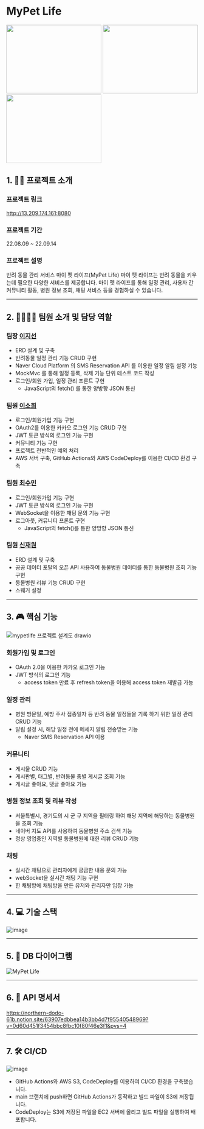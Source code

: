 # MyPet Life

<img src="https://github.com/my-pet-life/Final_Project_20Team/assets/55522275/49d6025b-6018-4ae4-95d5-851b5b7bab90" width="250" height="180"/>
<img src="https://github.com/my-pet-life/Final_Project_20Team/assets/55522275/c39cefa4-2fa0-4aa5-a246-b9641d53a679" width="250" height="180"/>
<img src="https://github.com/my-pet-life/Final_Project_20Team/assets/55522275/97280034-6a72-4f75-a64d-a0bc1c5ee604" width="250" height="180"/>

<br>

## 1. 🐶🐱 프로젝트 소개 
### 프로젝트 링크
http://13.209.174.161:8080

### 프로젝트 기간
22.08.09 ~ 22.09.14

### 프로젝트 설명
반려 동물 관리 서비스 마이 펫 라이프(MyPet Life)
마이 펫 라이프는 반려 동물을 키우는데 필요한 다양한 서비스를 제공합니다. 마이 펫 라이프를 통해 일정 관리, 사용자 간 커뮤니티 활동, 병원 정보 조회, 채팅 서비스 등을 경험하실 수 있습니다. 

----
## 2. 👩👩👩🧑 팀원 소개 및 담당 역할
### 팀장 [이지선](https://github.com/jsl1113)
- ERD 설계 및 구축
- 반려동물 일정 관리 기능 CRUD 구현
- Naver Cloud Platform 의 SMS Reservation API 를 이용한 일정 알림 설정 기능
- MockMvc 를 통해 일정 등록, 삭제 기능 단위 테스트 코드 작성
- 로그인/회원 가입, 일정 관리 프론트 구현
    - JavaScript의 fetch() 를 통한 양방향 JSON 통신

### 팀원 [이소희](https://github.com/olsohee)
- 로그인/회원가입 기능 구현
- OAuth2를 이용한 카카오 로그인 기능 CRUD 구현
- JWT 토큰 방식의 로그인 기능 구현
- 커뮤니티 기능 구현
- 프로젝트 전반적인 예외 처리 
- AWS 서버 구축, GitHub Actions와 AWS CodeDeploy를 이용한 CI/CD 환경 구축

### 팀원 [최수민](https://github.com/csumin0825)
- 로그인/회원가입 기능 구현
- JWT 토큰 방식의 로그인 기능 구현
- WebSocket을 이용한 채팅 문의 기능 구현
- 로그아웃, 커뮤니티 프론트 구현
  - JavaScript의 fetch()를 통한 양방향 JSON 통신

### 팀원 [신재원](https://github.com/shinjaewon99)
- ERD 설계 및 구축
- 공공 데이터 포탈의 오픈 API 사용하여 동물병원 데이터를 통한 동물병원 조회 기능 구현
- 동물병원 리뷰 기능 CRUD 구현
- 스웨거 설정
---

## 3. 🎮 핵심 기능
![mypetlife 프로젝트 설계도 drawio](https://github.com/my-pet-life/Final_Project_20Team/assets/108605017/d4d34b29-1a82-40d0-875b-9e6bc12811c1)
### 회원가입 및 로그인
- OAuth 2.0을 이용한 카카오 로그인 기능
- JWT 방식의 로그인 기능
  - access token 만료 후 refresh token을 이용해 access token 재발급 가능

### 일정 관리
- 병원 방문일, 예방 주사 접종일자 등 반려 동물 일정들을 기록 하기 위한 일정 관리 CRUD 기능
- 알림 설정 시, 해당 일정 전에 메세지 알림 전송받는 기능
  - Naver SMS Reservation API 이용 

### 커뮤니티
- 게시물 CRUD 기능
- 게시판별, 태그별, 반려동물 종별 게시글 조회 기능
- 게시글 좋아요, 댓글 좋아요 기능

### 병원 정보 조회 및 리뷰 작성
- 서울특별시, 경기도의 시 군 구 지역을 필터링 하여 해당 지역에 해당하는 동물병원을 조회 기능
- 네이버 지도 API를 사용하여 동물병원 주소 검색 기능
- 정상 영업중인 지역별 동물병원에 대한 리뷰 CRUD 기능

### 채팅
- 실시간 채팅으로 관리자에게 궁금한 내용 문의 가능
- webSocket을 실시간 채팅 기능 구현
- 한 채팅방에 채팅방을 만든 유저와 관리자만 입장 가능

---

## 4. 💻 기술 스택
![image](https://github.com/my-pet-life/Final_Project_20Team/assets/55522275/6a852510-8d45-487f-bdc8-622ddd026bdd)


---

## 5. 💾 DB 다이어그램
![MyPet Life](https://github.com/my-pet-life/Final_Project_20Team/assets/108605017/fd06b745-b616-4873-b197-8b2f5835ae6d)

---

## 6. 📡 API 명세서
https://northern-dodo-61b.notion.site/63907edbbea14b3bb4d7f95540548969?v=0d60d451f3454bbc8fbc10f80f46e3f1&pvs=4

---

## 7. 🛠️ CI/CD
![image](https://github.com/my-pet-life/Final_Project_20Team/assets/108605017/711ceba4-1218-4fdf-a2db-1fba55ccc68d)
- GitHub Actions와 AWS S3, CodeDeploy를 이용하여 CI/CD 환경을 구축했습니다.
- main 브랜치에 push하면 GitHub Actions가 동작하고 빌드 파일이 S3에 저장됩니다. 
- CodeDeploy는 S3에 저장된 파일을 EC2 서버에 올리고 빌드 파일을 실행하여 배포합니다. 

